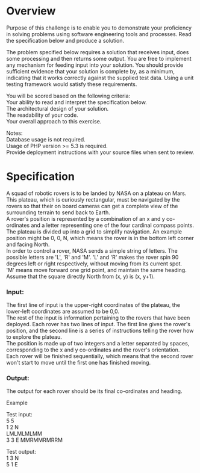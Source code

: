 # Overview

Purpose of this challenge is to enable you to demonstrate your proficiency in solving problems using software engineering tools and processes. Read the specification below and produce a solution.

The problem specified below requires a solution that receives input, does some processing and then returns some output. You are free to implement any mechanism for feeding input into your solution. You should provide sufficient evidence that your solution is complete by, as a minimum, indicating that it works correctly against the supplied test data. Using a unit testing framework would satisfy these requirements.


You will be scored based on the following criteria:  
Your ability to read and interpret the specification below.  
The architectural design of your solution.  
The readability of your code.  
Your overall approach to this exercise.  

Notes:  
Database usage is not required.  
Usage of PHP version >= 5.3 is required.  
Provide deployment instructions with your source files when sent to review.


# Specification

A squad of robotic rovers is to be landed by NASA on a plateau on Mars.  
This plateau, which is curiously rectangular, must be navigated by the rovers so that their on board cameras can get a complete view of the surrounding terrain to send back to Earth.  
A rover's position is represented by a combination of an x and y co-ordinates and a letter representing one of the four cardinal compass points. The plateau is divided up into a grid to simplify navigation. An example position might be 0, 0, N, which means the rover is in the bottom left corner and facing North.  
In order to control a rover, NASA sends a simple string of letters. The possible letters are 'L', 'R' and 'M'. 'L' and 'R' makes the rover spin 90 degrees left or right respectively, without moving from its current spot.  
'M' means move forward one grid point, and maintain the same heading.  
Assume that the square directly North from (x, y) is (x, y+1).


### Input:
The first line of input is the upper-right coordinates of the plateau, the lower-left coordinates are assumed to be 0,0.  
The rest of the input is information pertaining to the rovers that have been deployed. Each rover has two lines of input. The first line gives the rover's position, and the second line is a series of instructions telling the rover how to explore the plateau.  
The position is made up of two integers and a letter separated by spaces, corresponding to the x and y co-ordinates and the rover's orientation.  
Each rover will be finished sequentially, which means that the second rover won't start to move until the first one has finished moving.

### Output:
The output for each rover should be its final co-ordinates and heading.


Example

Test input:  
5 5  
1 2 N  
LMLMLMLMM  
3 3 E
MMRMMRMRRM

Test output:  
1 3 N  
5 1 E

